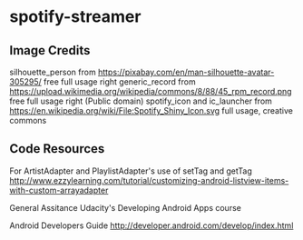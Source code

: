 # spotify-streamer

## Image Credits

silhouette_person from https://pixabay.com/en/man-silhouette-avatar-305295/  free full usage right
generic_record from https://upload.wikimedia.org/wikipedia/commons/8/88/45_rpm_record.png free full usage right (Public domain)
spotify_icon and ic_launcher from https://en.wikipedia.org/wiki/File:Spotify_Shiny_Icon.svg full usage, creative commons

## Code Resources

For ArtistAdapter and PlaylistAdapter's use of setTag and getTag
http://www.ezzylearning.com/tutorial/customizing-android-listview-items-with-custom-arrayadapter

General Assitance
Udacity's Developing Android Apps course

Android Developers Guide
http://developer.android.com/develop/index.html
